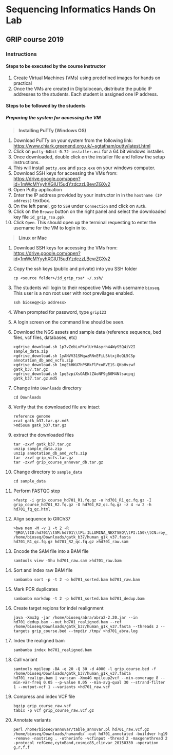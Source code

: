 # Sequencing Informatics Hands On Lab
## GRIP course 2019

### Instructions

#### Steps to be executed by the course instructor
1. Create Virtual Machines (VMs) using predefined images for hands on practical
2. Once the VMs are created in Digitalocean, distribute the public IP addresses to the students. Each student is assigned one IP address.

#### Steps to be followed by the students
##### Preparing the system for accessing the VM
> **Installing PuTTy (Windows OS)**
1. Download PuTTy on your system from the following link: https://www.chiark.greenend.org.uk/~sgtatham/putty/latest.html
2. Click on `putty-64bit-0.72-installer.msi` for a 64 bit windows installer.
3. Once downloaded, double click on the installer file and follow the setup instructions.
4. This will install `putty.exe` and `pscp.exe` on your windows computer.
5. Download SSH keys for accessing the VMs from: https://drive.google.com/open?id=1mWcMYyyhXGIU15udYzdczzLBevrZGXv2
6. Open Putty application
7. Enter the IP address provided by your instructor in in the `hostname (IP address)` textbox.
8. On the left panel, go to `SSH` under `Connection` and click on `Auth`.
9. Click on the `Browse` button on the right panel and select the downloaded key file `id_grip_rsa.ppk`
10. Click `Open`. This should open up the terminal requesting to enter the username for the VM to login in to.

> **Linux or Mac**
1. Download SSH keys for accessing the VMs from: https://drive.google.com/open?id=1mWcMYyyhXGIU15udYzdczzLBevrZGXv2
2. Copy the ssh keys (public and private) into you SSH folder
   ```
   cp <source folder>/id_grip_rsa* ~/.ssh/
   ``` 


1. The students will login to their respective VMs with username `bioseq`. This user is a non root user with root previlages enabled.
   ```
   ssh bioseq@<ip address>
   ```
2. When prompted for password, type `grip123`
3. A login screen on the command line should be seen.
4. Download the NGS assets and sample data (reference sequence, bed files, vcf files, databases, etc)
    ```
    >gdrive_download.sh 1p7vZebLxPkvlUrHAsyrh44WyS5Q4iV2I sample_data.zip
    >gdrive_download.sh 1yANVV31SMqwzRNnEFiLSktxj8eQL5CSp annotation_db_and_vcfs.zip
    >gdrive_download.sh 1mgEkHKU7hPSRkFlPcoRVE1S-QKoHvzwf gatk_b37.tar.gz
    >gdrive_download.sh 1pq5zpiXsOAEklZAoNF9gB0M4Nlsacpqj gatk_b37.tar.gz.md5
    ```
5. Change into `Downloads` directory
   ```
   cd Downloads
   ``` 
6. Verify that the downloaded file are intact
   ```
   reference genome
   >cat gatk_b37.tar.gz.md5
   >md5sum gatk_b37.tar.gz
   ```
7. extract the downloaded files
   ```
   tar -zxvf gatk_b37.tar.gz
   unzip sample_data.zip
   unzip annotation_db_and_vcfs.zip
   tar -zxvf grip_vcfs.tar.gz
   tar -zxvf grip_course_annovar_db.tar.gz

   ```
7. Change directory to `sample_data`
   ```
   cd sample_data
   ```
8. Perform FASTQC step
   ```
   >fastp -i grip_course_hd701_R1.fq.gz -o hd701_R1_qc.fq.gz -I grip_course_hd701_R2.fq.gz -O hd701_R2_qc.fq.gz -z 4 -w 2 -h hd701_fq_qc.html
   ```
9. Align sequence to GRCh37
   ```
   >bwa mem -M -v 1 -t 2 -R "@RG\\tID:hd701\\tSM:hd701\\tPL:ILLUMINA_NEXTSEQ\\tPI:150\\tCN:roy_lab" /home/bioseq/Downloads/gatk_b37/human_g1k_v37.fasta hd701_R1_qc.fq.gz hd701_R2_qc.fq.gz >hd701_raw.sam
   ```
10. Encode the SAM file into a BAM file
    ```
    samtools view -Shu hd701_raw.sam >hd701_raw.bam
    ```
11. Sort and index raw BAM file
    ```
    sambamba sort -p -t 2 -o hd701_sorted.bam hd701_raw.bam
    ```
12. Mark PCR duplicates
    ```
    sambamba markdup -t 2 -p hd701_sorted.bam hd701_dedup.bam
    ```
13. Create target regions for indel realignment
    ```
    java -Xmx3g -jar /home/bioseq/abra/abra2-2.20.jar --in hd701_dedup.bam --out hd701_realigned.bam --ref /home/bioseq/Downloads/gatk_b37/human_g1k_v37.fasta --threads 2 --targets grip_course.bed --tmpdir /tmp/ >hd701_abra.log
    ```
14. Index the realigned bam
    ```
    sambamba index hd701_realigned.bam
    ``` 
15. Call variant
    ```
    samtools mpileup -BA -q 20 -Q 30 -d 4000 -l grip_course.bed -f /home/bioseq/Downloads/gatk_b37/human_g1k_v37.fasta hd701_realign.bam | varscan -Xmx4G mpileup2vcf --min-coverage 8 --min-var-freq 0.05 --p-value 0.05 --min-avg-qual 30 --strand-filter 1 --output-vcf 1 --variants >hd701_raw.vcf
    ```
16. Compress and index VCF file
    ```
    bgzip grip_course_raw.vcf
    tabix -p vcf grip_course_raw.vcf.gz
    ```
17. Annotate variants
    ```
    perl /home/bioseq/annovar/table_annovar.pl hd701_raw.vcf.gz /home/bioseq/Downloads/humandb/ -out hd701_annotated -buildver hg19 -remove -nastring . -otherinfo -vcfinput -thread 2 -maxgenethread 2 -protocol refGene,cytoBand,cosmic85,clinvar_20150330 -operation g,r,f,f
    ```